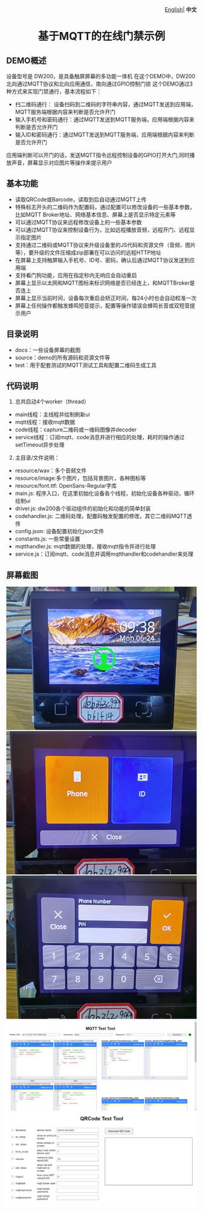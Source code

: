 <p align="right">
    <a href="./README.md">English</a>| <b>中文</b>
</p>

 <h1 align="center">基于MQTT的在线门禁示例</h1>


## **DEMO概述**
设备型号是 DW200，是具备触屏屏幕的多功能一体机
在这个DEMO中，DW200北向通过MQTT协议和北向应用通信，南向通过GPIO控制门锁
这个DEMO通过3种方式来实现门禁通行，基本流程如下：
- 扫二维码通行： 设备扫码到二维码的字符串内容，通过MQTT发送到应用端，MQTT服务端根据内容来判断是否允许开门
- 输入手机号和密码通行：通过MQTT发送到MQTT服务端，应用端根据内容来判断是否允许开门
- 输入ID和密码通行：通过MQTT发送到MQTT服务端，应用端根据内容来判断是否允许开门

应用端判断可以开门的话，发送MQTT指令远程控制设备的GPIO打开大门,同时播放声音，屏幕显示对应图片等操作来提示用户

## **基本功能** 
- 读取QRCode或Barcode，读取到后自动通过MQTT上传
- 特殊标志开头的二维码作为配置码，通过配置可以修改设备的一些基本参数，比如MQTT Broker地址、网络基本信息、屏幕上是否显示特定元素等
- 可以通过MQTT协议来远程修改设备上的一些基本参数
- 可以通过MQTT协议来控制设备行为，比如远程播放音频，远程开门、远程显示指定图片
- 支持通过二维码或MQTT协议来升级设备里的JS代码和资源文件（音频、图片等），要升级的文件压缩成zip部署在可以访问的远程HTTP地址
- 在屏幕上支持触屏输入手机号、ID号、密码，确认后通过MQTT协议发送到应用端
- 支持看门狗功能，应用在指定秒内无响应会自动重启
- 屏幕上显示以太网和MQTT图标来标识网络是否已经连上，和MQTTBroker是否连上
- 屏幕上显示当前时间，设备每次重启会矫正时间，每24小时也会自动校准一次
- 屏幕上任何操作都触发蜂鸣短音提示，配置等操作错误会蜂鸣长音或双短音提示用户

## **目录说明**
- docs：一些设备屏幕的截图
- source：demo的所有源码和资源文件等
- test：用于配套测试的MQTT测试工具和配置二维码生成工具

## **代码说明**
1. 总共启动4个worker（thread）
- main线程：主线程并绘制刷新ui
- mqtt线程：接收mqtt数据
- code线程：capture二维码或一维码图像并decoder
- service线程：订阅mqtt、code消息并进行相应的处理，耗时的操作通过setTimeout异步处理

2. 主目录/文件说明：
- resource/wav：多个音频文件
- resource/image:多个图片，包括背景图片，各种图标等
- resource/font.ttf: OpenSans-Regular字库
- main.js: 程序入口，在这里初始化设备各个线程，初始化设备各种驱动，循环绘制ui
- driver.js: dw200各个驱动组件的初始化和功能的简单封装
- codehandler.js: 二维码处理，配置码触发配置的修改，其它二维码MQTT透传
- config.json: 设备配置初始化json文件
- constants.js: 一些常量设置
- mqtthandler.js: mqtt数据的处理，接收mqtt指令并进行处理
- service.js：订阅mqtt、code消息并调用mqtthandler和codehandler来处理


## **屏幕截图**
![Main Ui](docs/screen1.jpg "Main UI")
![Menu UI](docs/screen2.jpg "Menu UI")
![Phone UI](docs/screen3.jpg "Phone UI")
![MQTT Test Tool](docs/screen4.png "MQTT Test Tool")
![QRCode Test Tool](docs/screen5.png "QRCode Test Tool")

